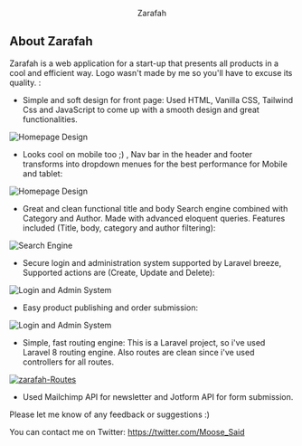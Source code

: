 <p align="center">Zarafah</p>

## About Zarafah

Zarafah is a web application for a start-up that presents all products in a cool and efficient way. Logo wasn't made by me so you'll have to excuse its quality. :

-   Simple and soft design for front page: Used HTML, Vanilla CSS, Tailwind Css and JavaScript to come up with a smooth design and great functionalities.

<picture>
    <source type="image/gif" />
    <img src="https://media.giphy.com/media/w4UaKDTETM1Bas0xnO/giphy.gif" alt="Homepage Design" />
</picture>

-   Looks cool on mobile too ;) , Nav bar in the header and footer transforms into dropdown menues for the best performance for Mobile and tablet:

<picture>
    <source type="image/gif" />
    <img src="https://media.giphy.com/media/KOOJlbpCLympDEEivo/giphy.gif" alt="Homepage Design" />
</picture>

-   Great and clean functional title and body Search engine combined with Category and Author. Made with advanced eloquent queries. Features included (Title, body, category and author filtering):

<picture>
    <source type="image/gif" />
    <img src="https://media.giphy.com/media/bKDwDdr7ZuvCc3MJIa/giphy.gif" alt="Search Engine" />
</picture>

-   Secure login and administration system supported by Laravel breeze, Supported actions are (Create, Update and Delete):

<picture>
    <source type="image/gif" />
    <img src="https://media.giphy.com/media/6GHO8adXBbfLXAlXHj/giphy.gif" alt="Login and Admin System" />
</picture>

-   Easy product publishing and order submission:

<picture>
    <source type="image/gif" />
    <img src="https://media.giphy.com/media/xLESJTjVOaSf9bDBW1/giphy.gif" alt="Login and Admin System" />
</picture>

-   Simple, fast routing engine: This is a Laravel project, so i've used Laravel 8 routing engine. Also routes are clean since i've used controllers for all routes.

<a href="https://ibb.co/vV1L9QS"><img src="https://i.ibb.co/rvVBkWc/New-Routes.png" alt="zarafah-Routes" border="0"></a>

-   Used Mailchimp API for newsletter and Jotform API for form submission.

Please let me know of any feedback or suggestions :)

You can contact me on Twitter: https://twitter.com/Moose_Said
